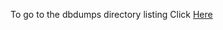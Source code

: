 To go to the dbdumps directory listing Click [Here](https://ipfs.io/ipns/QmUHDcCMSxqB6gUpM3XXYMshe7htxttaFZMieqFp3boSyW)